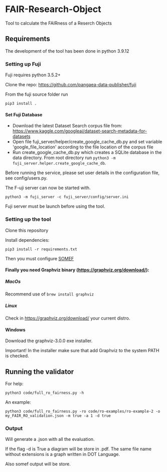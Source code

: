 # FAIR-Research-Object

Tool to calculate the FAIRness of a Reserch Objects

## Requirements

The development of the tool has been done in python 3.9.12


### Setting up Fuji

Fuji requires python 3.5.2+ 

Clone the repo: https://github.com/pangaea-data-publisher/fuji

From the fuji source folder run

```
pip3 install .
```

#### Set Fuji Database

* Download the latest Dataset Search corpus file from: https://www.kaggle.com/googleai/dataset-search-metadata-for-datasets
* Open file fuji_server/helper/create_google_cache_db.py and set variable 'google_file_location' according to the file location of the corpus file
* Run create_google_cache_db.py which creates a SQLite database in the data directory. From root directory run `python3 -m fuji_server.helper.create_google_cache_db`.

Before running the service, please set user details in the configuration file, see config/users.py.


The F-uji server can now be started with.
```
python3 -m fuji_server -c fuji_server/config/server.ini
```

Fuji server must be launch before using the tool.

### Setting up the tool

Clone this repository

Install dependencies:
```
pip3 install -r requirements.txt
```
Then you must configure [SOMEF](https://github.com/KnowledgeCaptureAndDiscovery/somef#usage)

#### Finally you need Graphviz binary (https://graphviz.org/download/):

##### MacOs

Recommend use of ``` brew install graphviz ```

##### Linux
Check in https://graphviz.org/download/ your current distro.

#### Windows
Download the graphviz-3.0.0 exe installer. 

Important! In the installer make sure that add Graphviz to the system PATH is checked.


## Running the validator

For help:

```
python3 code/full_ro_fairness.py -h
```

An example:
```
python3 code/full_ro_fairness.py -ro code/ro-examples/ro-example-2 -o my_FAIR_RO_validation.json -m true -a 1 -d true
```
### Output

Will generate a .json with all the evaluation.

If the flag -d is True a diagram will be store in .pdf. The same file name without extensions is a graph written in DOT Language.

Also somef output will be store.
